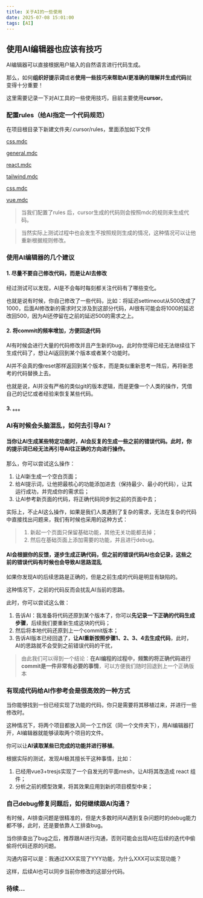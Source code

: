 ```yaml
---
title: 关于AI的一些使用
date: 2025-07-08 15:01:00
tags: [AI]
---
```



## 使用AI编辑器也应该有技巧

AI编辑器可以直接根据用户输入的自然语言进行代码生成。

那么，如何**组织好提示词**或者**使用一些技巧来帮助AI更准确的理解并生成代码**就变得十分重要！

这里需要记录一下对AI工具的一些使用技巧，目前主要使用**cursor**。

<!-- more -->

### 配置rules（给AI指定一个代码规范）

在项目根目录下新建文件夹/.cursor/rules，里面添加如下文件

[css.mdc](https://limengtupian.oss-cn-beijing.aliyuncs.com/%E5%8D%9A%E5%AE%A2BLOG%E4%B8%93%E7%94%A8%E5%9B%BE%E5%BA%93/ai/css.mdc)

[general.mdc](https://limengtupian.oss-cn-beijing.aliyuncs.com/%E5%8D%9A%E5%AE%A2BLOG%E4%B8%93%E7%94%A8%E5%9B%BE%E5%BA%93/ai/general.mdc)

[react.mdc](https://limengtupian.oss-cn-beijing.aliyuncs.com/%E5%8D%9A%E5%AE%A2BLOG%E4%B8%93%E7%94%A8%E5%9B%BE%E5%BA%93/ai/react.mdc)

[tailwind.mdc](https://limengtupian.oss-cn-beijing.aliyuncs.com/%E5%8D%9A%E5%AE%A2BLOG%E4%B8%93%E7%94%A8%E5%9B%BE%E5%BA%93/ai/tailwind.mdc)

[css.mdc](https://limengtupian.oss-cn-beijing.aliyuncs.com/%E5%8D%9A%E5%AE%A2BLOG%E4%B8%93%E7%94%A8%E5%9B%BE%E5%BA%93/ai/css.mdc)

[vue.mdc](https://limengtupian.oss-cn-beijing.aliyuncs.com/%E5%8D%9A%E5%AE%A2BLOG%E4%B8%93%E7%94%A8%E5%9B%BE%E5%BA%93/ai/vue.mdc)

> 当我们配置了rules 后，cursor生成的代码则会按照mdc的规则来生成代码。

> 当然实际上测试过程中也会发生不按照规则生成的情况，这种情况可以让他重新根据规则修改。

### 使用AI编辑器的几个建议

#### 1. 尽量不要自己修改代码，而是让AI去修改

经过测试可以发现，AI是不会每时每刻都关注代码有了哪些变化。

也就是说有时候，你自己修改了一些代码，比如：将延迟settimeout从500改成了1000，后面AI修改新的需求时又涉及到这部分代码，AI很有可能会将1000的延迟改回500，因为AI还停留在之前的延迟500的需求之上。

#### 2. 将commit的频率增加，方便回退代码

AI有时候会进行大量的代码修改并且产生新的bug，此时你觉得已经无法继续往下生成代码了，想让AI返回到某个版本或者某个功能时。

AI并不会真的像reset那样返回到某个版本，而是类似重新思考一阵后，再将新思考的代码替换上去。

也就是说，AI并没有严格的类似git的版本逻辑，而是更像一个人类的操作，凭借自己的记忆或者经验来恢复某些代码。


#### 3. 。。。

### AI有时候会头脑混乱，如何去引导AI？

#### 当你让AI生成某些特定功能时，AI会反复的生成一些之前的错误代码。此时，你的提示词已经无法再引导AI往正确的方向进行操作。

那么，你可以尝试这么操作：

1. 让AI新生成一个空白页面；
2. 给AI提示词，让他把最核心的功能添加进去（保持最少、最小的代码），让其运行成功，并完成你的需求后；
3. 让AI参考新页面的代码，将正确代码同步到之前的页面中去；

实际上，不止AI这么操作，如果是我们人类遇到了复杂的需求，无法在复杂的代码中直接找出问题来，我们有时候也采用的这种方式：

> 1. 新起一个页面只保留基础功能，其他无关功能都去掉；
> 2. 然后在基础页面上添加需要的功能，并且进行debug。


#### AI会根据你的反馈，逐步生成正确代码，但之前的错误代码AI也会记录，这些之前的错误代码有时候也会导致AI思路混乱

如果你发现AI的后续思路是正确的，但是之前生成的代码是明显有缺陷的。

这种情况下，之前的代码反而会扰乱AI当前的思路。

此时，你可以尝试这么做：

1. 告诉AI：我准备将代码还原到某个版本了，你可以**先记录一下正确的代码生成步骤**，后续我们要重新生成这块的代码；
2. 然后将本地代码还原到上一个commit版本；
3. 告诉AI版本已经回退了，**让AI重新按照步骤1、2、3、4去生成代码**，此时，AI的思路就不会受到之前错误代码的干扰，

> 由此我们可以得到一个结论：**在AI编程的过程中，频繁的将正确代码进行commit是一件非常有必要的事情**，可以方便我们随时回退到上一个正确版本

### 有现成代码给AI作参考会是很高效的一种方式

当你能够找到一份已经实现了功能的代码，你只是需要将其移植过来，并进行一些修改时。

这种情况下，将两个项目都放入同一个工作区（同一个文件夹下），用AI编辑器打开，AI编辑器就能够读取两个项目的文件。

你可以让**AI读取某些已完成的功能并进行移植**。

根据实际的测试，发现AI极其擅长干这种事情，比如： 

1. 已经用vue3+tresjs实现了一个自发光的平面mesh，让AI将其改造成 react 组件；
2. 分析之前的模型效果，将其效果应用到新的项目模型中来；


### 自己debug修复问题后，如何继续跟AI沟通？

有时候，AI排查问题是很精准的，但是大多数时间AI遇到复杂问题时的debug能力都不够，此时，还是要依靠人工排查bug。

当你排查出了bug之后，推荐跟AI进行沟通，否则可能会出现AI在后续的迭代中偷偷将代码还原的问题。

沟通内容可以是：我通过XXX实现了YYY功能，为什么XXX可以实现功能？

这样，后续AI也可以同步当前你修改的这部分代码。

### 待续...
